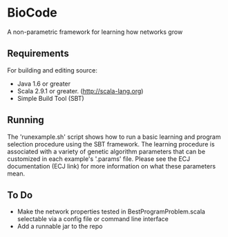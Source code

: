 BioCode
========

A non-parametric framework for learning how networks grow

Requirements
------------

For building and editing source:
* Java 1.6 or greater
* Scala 2.9.1 or greater. (http://scala-lang.org)
* Simple Build Tool (SBT) 

Running
-------

The 'runexample.sh' script shows how to run a basic learning and program
selection procedure using the SBT framework.  The learning procedure is
associated with a variety of genetic algorithm parameters that can be
customized in each example's '.params' file.  Please see the ECJ documentation
(ECJ link) for more information on what these parameters mean.

To Do
-----

* Make the network properties tested in BestProgramProblem.scala selectable via
  a config file or command line interface
* Add a runnable jar to the repo
